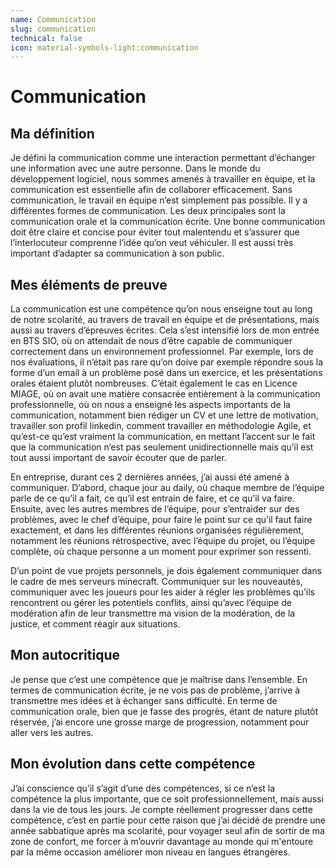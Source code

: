 ```yaml
---
name: Communication
slug: communication
technical: false
icon: material-symbols-light:communication
---
```


# Communication

## Ma définition

Je défini la communication comme une interaction permettant d’échanger une information avec une autre personne. Dans le monde du développement logiciel, nous sommes amenés à travailler en équipe, et la communication est essentielle afin de collaborer efficacement. Sans communication, le travail en équipe n’est simplement pas possible. Il y a différentes formes de communication. Les deux principales sont la communication orale et la communication écrite. Une bonne communication doit être claire et concise pour éviter tout malentendu et s’assurer que l’interlocuteur comprenne l’idée qu’on veut véhiculer. Il est aussi très important d’adapter sa communication à son public.

## Mes éléments de preuve

La communication est une compétence qu’on nous enseigne tout au long de notre scolarité, au travers de travail en équipe et de présentations, mais aussi au travers d’épreuves écrites. Cela s’est intensifié lors de mon entrée en BTS SIO, où on attendait de nous d’être capable de communiquer correctement dans un environnement professionnel. Par exemple, lors de nos évaluations, il n’était pas rare qu’on doive par exemple répondre sous la forme d’un email à un problème posé dans un exercice, et les présentations orales étaient plutôt nombreuses. C’était également le cas en Licence MIAGE, où on avait une matière consacrée entièrement à la communication professionnelle, où on nous a enseigné les aspects importants de la communication, notamment bien rédiger un CV et une lettre de motivation, travailler son profil linkedin, comment travailler en méthodologie Agile, et qu’est-ce qu’est vraiment la communication, en mettant l’accent sur le fait que la communication n’est pas seulement unidirectionnelle mais qu’il est tout aussi important de savoir écouter que de parler.

En entreprise, durant ces 2 dernières années, j’ai aussi été amené à communiquer. D’abord, chaque jour au daily, où chaque membre de l’équipe parle de ce qu’il a fait, ce qu’il est entrain de faire, et ce qu’il va faire. Ensuite, avec les autres membres de l’équipe, pour s’entraider sur des problèmes, avec le chef d’équipe, pour faire le point sur ce qu’il faut faire exactement, et dans les différentes réunions organisées régulièrement, notamment les réunions rétrospective, avec l’équipe du projet, ou l’équipe complète, où chaque personne a un moment pour exprimer son ressenti.

D’un point de vue projets personnels, je dois également communiquer dans le cadre de mes serveurs minecraft. Communiquer sur les nouveautés, communiquer avec les joueurs pour les aider à régler les problèmes qu’ils rencontrent ou gérer les potentiels conflits, ainsi qu’avec l’équipe de modération afin de leur transmettre ma vision de la modération, de la justice, et comment réagir aux situations.

## Mon autocritique

Je pense que c’est une compétence que je maîtrise dans l’ensemble. En termes de communication écrite, je ne vois pas de problème, j’arrive à transmettre mes idées et à échanger sans difficulté. En terme de communication orale, bien que je fasse des progrès, étant de nature plutôt réservée, j’ai encore une grosse marge de progression, notamment pour aller vers les autres.

## Mon évolution dans cette compétence

J’ai conscience qu’il s’agit d’une des compétences, si ce n’est la compétence la plus importante, que ce soit professionnellement, mais aussi dans la vie de tous les jours. Je compte réellement progresser dans cette compétence, c’est en partie pour cette raison que j’ai décidé de prendre une année sabbatique après ma scolarité, pour voyager seul afin de sortir de ma zone de confort, me forcer à m’ouvrir davantage au monde qui m'entoure par la même occasion améliorer mon niveau en langues étrangères.
